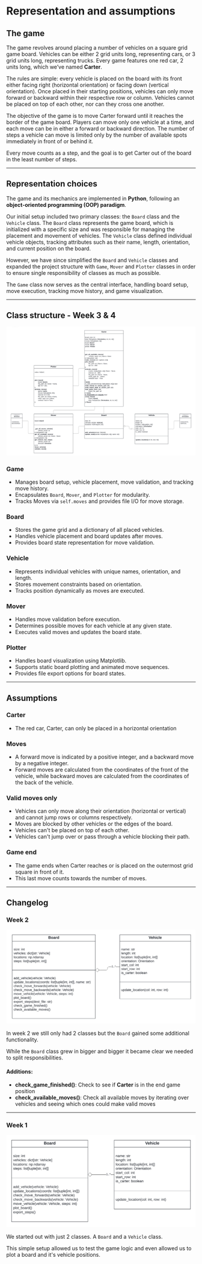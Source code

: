 # Representation and assumptions

## The game

The game revolves around placing a number of vehicles on a square grid game board. Vehicles can be either 2 grid units long, representing cars, or 3 grid units long, representing trucks. Every game features one red car, 2 units long, which we’ve named **Carter**.

The rules are simple: every vehicle is placed on the board with its front either facing right (horizontal orientation) or facing down (vertical orientation). Once placed in their starting positions, vehicles can only move forward or backward within their respective row or column. Vehicles cannot be placed on top of each other, nor can they cross one another.

The objective of the game is to move Carter forward until it reaches the border of the game board. Players can move only one vehicle at a time, and each move can be in either a forward or backward direction. The number of steps a vehicle can move is limited only by the number of available spots immediately in front of or behind it.

Every move counts as a step, and the goal is to get Carter out of the board in the least number of steps.

---

## Representation choices

The game and its mechanics are implemented in **Python**, following an **object-oriented programming (OOP) paradigm**.

Our initial setup included two primary classes: the `Board` class and the `Vehicle` class. The `Board` class represents the game board, which is initialized with a specific size and was responsible for managing the placement and movement of vehicles.
The `Vehicle` class defined individual vehicle objects, tracking attributes such as their name, length, orientation, and current position on the board.

However, we have since simplified the `Board` and `Vehicle` classes and expanded the project structure with `Game`, `Mover` and `Plotter` classes in order to ensure single responsibility of classes as much as possible.

The `Game` class now serves as the central interface, handling board setup, move execution, tracking move history, and game visualization.

---

## Class structure - Week 3 & 4

![Classes - UML Diagram - Week 3 & 4](images/Rush_Hour-UML_classes-week_4.png)

### Game
- Manages board setup, vehicle placement, move validation, and tracking move history.
- Encapsulates `Board`, `Mover`, and `Plotter` for modularity.
- Tracks Moves via `self.moves` and provides file I/O for move storage.

### Board
- Stores the game grid and a dictionary of all placed vehicles.
- Handles vehicle placement and board updates after moves.
- Provides board state representation for move validation.

### Vehicle
- Represents individual vehicles with unique names, orientation, and length.
- Stores movement constraints based on orientation.
- Tracks position dynamically as moves are executed.

### Mover
- Handles move validation before execution.
- Determines possible moves for each vehicle at any given state.
- Executes valid moves and updates the board state.

### Plotter
- Handles board visualization using Matplotlib.
- Supports static board plotting and animated move sequences.
- Provides file export options for board states.

---

## Assumptions

### Carter

- The red car, Carter, can only be placed in a horizontal orientation

### Moves

- A forward move is indicated by a positive integer, and a backward move by a negative integer.
- Forward moves are calculated from the coordinates of the front of the vehicle, while backward moves are calculated from the coordinates of the back of the vehicle.

### Valid moves only

- Vehicles can only move along their orientation (horizontal or vertical) and cannot jump rows or columns respectively.
- Moves are blocked by other vehicles or the edges of the board.
- Vehicles can't be placed on top of each other.
- Vehicles can't jump over or pass through a vehicle blocking their path.

### Game end

- The game ends when Carter reaches or is placed on the outermost grid square in front of it.
- This last move counts towards the number of moves.

---

## Changelog

### Week 2

![Classes - UML Diagram - Week 2](images/Rush_Hour-UML_classes-week_2.png)

In week 2 we still only had 2 classes but the `Board` gained some additional functionality.

While the `Board` class grew in bigger and bigger it became clear we needed to split responsibilities.

#### Additions:
- **check_game_finished()**: Check to see if **Carter** is in the end game position
- **check_available_moves()**: Check all available moves by iterating over vehicles and seeing which ones could make valid moves

---

### Week 1

![Classes - UML Diagram - Week 1](images/Rush_Hour-UML_classes-week_1.png)

We started out with just 2 classes. A `Board` and a `Vehicle` class.

This simple setup allowed us to test the game logic and even allowed us to plot a board and it's vehicle positions.
